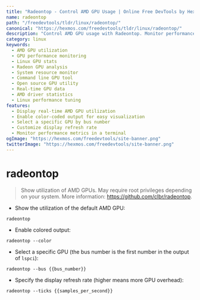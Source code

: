 ```yaml
---
title: "Radeontop - Control AMD GPU Usage | Online Free DevTools by Hexmos"
name: radeontop
path: "/freedevtools/tldr/linux/radeontop/"
canonical: "https://hexmos.com/freedevtools/tldr/linux/radeontop/"
description: "Control AMD GPU usage with Radeontop. Monitor performance metrics and identify bottlenecks in real-time. Free online tool, no registration required."
category: linux
keywords:
  - AMD GPU utilization
  - GPU performance monitoring
  - Linux GPU stats
  - Radeon GPU analysis
  - System resource monitor
  - Command line GPU tool
  - Open source GPU utility
  - Real-time GPU data
  - AMD driver statistics
  - Linux performance tuning
features:
  - Display real-time AMD GPU utilization
  - Enable color-coded output for easy visualization
  - Select a specific GPU by bus number
  - Customize display refresh rate
  - Monitor performance metrics in a terminal
ogImage: "https://hexmos.com/freedevtools/site-banner.png"
twitterImage: "https://hexmos.com/freedevtools/site-banner.png"
---
```


# radeontop

> Show utilization of AMD GPUs.
> May require root privileges depending on your system.
> More information: <https://github.com/clbr/radeontop>.

- Show the utilization of the default AMD GPU:

`radeontop`

- Enable colored output:

`radeontop --color`

- Select a specific GPU (the bus number is the first number in the output of `lspci`):

`radeontop --bus {{bus_number}}`

- Specify the display refresh rate (higher means more GPU overhead):

`radeontop --ticks {{samples_per_second}}`
